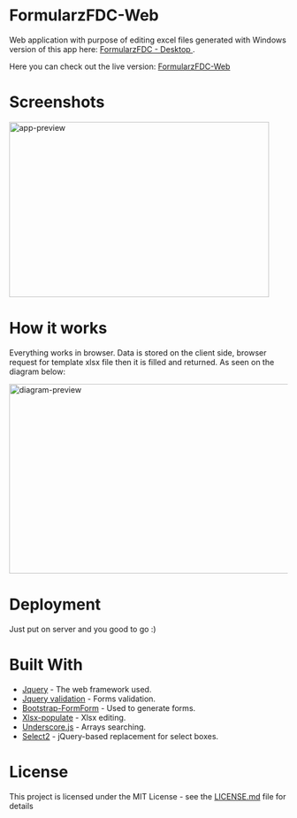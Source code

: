 # FormularzFDC-Web
Web application with purpose of editing excel files generated with Windows version of this app here: [ FormularzFDC - Desktop ](https://github.com/PeterPorzuczek/FormularzFDC). 

Here you can check out the live version:
[FormularzFDC-Web](http://peterporzuczek.github.io/FormularzFDC-Web/)

Screenshots
========
<div>
<img src="http://i.imgur.com/8ESPjJK.png" alt="app-preview" width="470" height="317">
</div>

How it works
========
Everything works in browser. Data is stored on the client side, browser request for template xlsx file then it is filled and returned. As seen on the diagram below:
<div>
<img src="http://i.imgur.com/3gRU5a0h.jpg" alt="diagram-preview" width="512" height="343">
</div>

Deployment
========
Just put on server and you good to go :)

Built With
========
* [Jquery](https://jquery.com) - The web framework used.
* [Jquery validation](https://jqueryvalidation.org) - Forms validation.
* [Bootstrap-FormForm](https://github.com/cbergmiller/bootstrap-formform) - Used to generate forms.
* [Xlsx-populate](https://github.com/dtjohnson/xlsx-populate) - Xlsx editing.
* [Underscore.js](http://underscorejs.org) - Arrays searching.
* [Select2](https://github.com/select2/select2) - jQuery-based replacement for select boxes.

License
========
This project is licensed under the MIT License - see the [LICENSE.md](LICENSE.md) file for details
